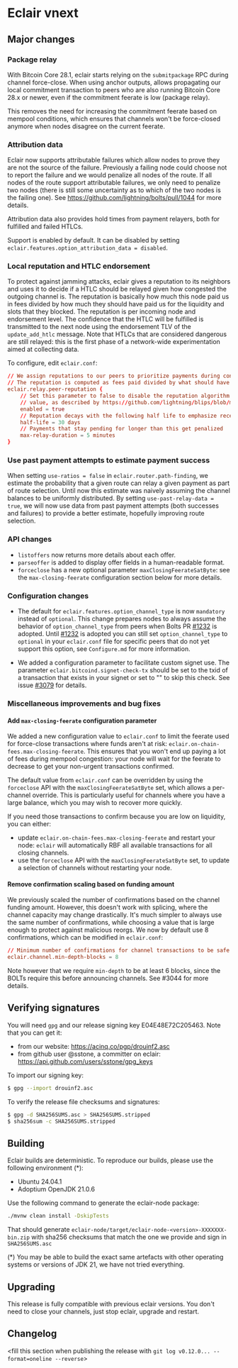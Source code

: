 # Eclair vnext

<insert here a high-level description of the release>

## Major changes

<insert changes>

### Package relay

With Bitcoin Core 28.1, eclair starts relying on the `submitpackage` RPC during channel force-close.
When using anchor outputs, allows propagating our local commitment transaction to peers who are also running Bitcoin Core 28.x or newer, even if the commitment feerate is low (package relay).

This removes the need for increasing the commitment feerate based on mempool conditions, which ensures that channels won't be force-closed anymore when nodes disagree on the current feerate.

### Attribution data

Eclair now supports attributable failures which allow nodes to prove they are not the source of the failure.
Previously a failing node could choose not to report the failure and we would penalize all nodes of the route.
If all nodes of the route support attributable failures, we only need to penalize two nodes (there is still some uncertainty as to which of the two nodes is the failing one).
See https://github.com/lightning/bolts/pull/1044 for more details.

Attribution data also provides hold times from payment relayers, both for fulfilled and failed HTLCs.

Support is enabled by default.
It can be disabled by setting `eclair.features.option_attribution_data = disabled`.

### Local reputation and HTLC endorsement

To protect against jamming attacks, eclair gives a reputation to its neighbors and uses it to decide if a HTLC should be relayed given how congested the outgoing channel is.
The reputation is basically how much this node paid us in fees divided by how much they should have paid us for the liquidity and slots that they blocked.
The reputation is per incoming node and endorsement level.
The confidence that the HTLC will be fulfilled is transmitted to the next node using the endorsement TLV of the `update_add_htlc` message.
Note that HTLCs that are considered dangerous are still relayed: this is the first phase of a network-wide experimentation aimed at collecting data.

To configure, edit `eclair.conf`:

```eclair.conf
// We assign reputations to our peers to prioritize payments during congestion.
// The reputation is computed as fees paid divided by what should have been paid if all payments were successful.
eclair.relay.peer-reputation {
    // Set this parameter to false to disable the reputation algorithm and simply relay the incoming endorsement
    // value, as described by https://github.com/lightning/blips/blob/master/blip-0004.md,
    enabled = true
    // Reputation decays with the following half life to emphasize recent behavior.
    half-life = 30 days
    // Payments that stay pending for longer than this get penalized
    max-relay-duration = 5 minutes
}
```

### Use past payment attempts to estimate payment success

When setting `use-ratios = false` in `eclair.router.path-finding`, we estimate the probability that a given route can relay a given payment as part of route selection.
Until now this estimate was naively assuming the channel balances to be uniformly distributed.
By setting `use-past-relay-data = true`, we will now use data from past payment attempts (both successes and failures) to provide a better estimate, hopefully improving route selection.

### API changes

- `listoffers` now returns more details about each offer.
- `parseoffer` is added to display offer fields in a human-readable format.
- `forceclose` has a new optional parameter `maxClosingFeerateSatByte`: see the `max-closing-feerate` configuration section below for more details.

### Configuration changes

- The default for `eclair.features.option_channel_type` is now  `mandatory` instead of `optional`. This change prepares nodes to always assume the behavior of `option_channel_type` from peers when Bolts PR [#1232](https://github.com/lightning/bolts/pull/1232) is adopted. Until [#1232](https://github.com/lightning/bolts/pull/1232) is adopted you can still set `option_channel_type` to `optional` in your `eclair.conf` file for specific peers that do not yet support this option, see `Configure.md` for more information.

- We added a configuration parameter to facilitate custom signet use. The parameter `eclair.bitcoind.signet-check-tx` should be set to the txid of a transaction that exists in your signet or set to "" to skip this check. See issue [#3079](https://github.com/ACINQ/eclair/issues/3078) for details.

### Miscellaneous improvements and bug fixes

#### Add `max-closing-feerate` configuration parameter

We added a new configuration value to `eclair.conf` to limit the feerate used for force-close transactions where funds aren't at risk: `eclair.on-chain-fees.max-closing-feerate`.
This ensures that you won't end up paying a lot of fees during mempool congestion: your node will wait for the feerate to decrease to get your non-urgent transactions confirmed.

The default value from `eclair.conf` can be overridden by using the `forceclose` API with the `maxClosingFeerateSatByte` set, which allows a per-channel override. This is particularly useful for channels where you have a large balance, which you may wish to recover more quickly.

If you need those transactions to confirm because you are low on liquidity, you can either:

- update `eclair.on-chain-fees.max-closing-feerate` and restart your node: `eclair` will automatically RBF all available transactions for all closing channels.
- use the `forceclose` API with the `maxClosingFeerateSatByte` set, to update a selection of channels without restarting your node.

#### Remove confirmation scaling based on funding amount

We previously scaled the number of confirmations based on the channel funding amount.
However, this doesn't work with splicing, where the channel capacity may change drastically.
It's much simpler to always use the same number of confirmations, while choosing a value that is large enough to protect against malicious reorgs.
We now by default use 8 confirmations, which can be modified in `eclair.conf`:

```conf
// Minimum number of confirmations for channel transactions to be safe from reorgs.
eclair.channel.min-depth-blocks = 8
```

Note however that we require `min-depth` to be at least 6 blocks, since the BOLTs require this before announcing channels.
See #3044 for more details.

## Verifying signatures

You will need `gpg` and our release signing key E04E48E72C205463. Note that you can get it:

- from our website: https://acinq.co/pgp/drouinf2.asc
- from github user @sstone, a committer on eclair: https://api.github.com/users/sstone/gpg_keys

To import our signing key:

```sh
$ gpg --import drouinf2.asc
```

To verify the release file checksums and signatures:

```sh
$ gpg -d SHA256SUMS.asc > SHA256SUMS.stripped
$ sha256sum -c SHA256SUMS.stripped
```

## Building

Eclair builds are deterministic. To reproduce our builds, please use the following environment (*):

- Ubuntu 24.04.1
- Adoptium OpenJDK 21.0.6

Use the following command to generate the eclair-node package:

```sh
./mvnw clean install -DskipTests
```

That should generate `eclair-node/target/eclair-node-<version>-XXXXXXX-bin.zip` with sha256 checksums that match the one we provide and sign in `SHA256SUMS.asc`

(*) You may be able to build the exact same artefacts with other operating systems or versions of JDK 21, we have not tried everything.

## Upgrading

This release is fully compatible with previous eclair versions. You don't need to close your channels, just stop eclair, upgrade and restart.

## Changelog

<fill this section when publishing the release with `git log v0.12.0... --format=oneline --reverse`>